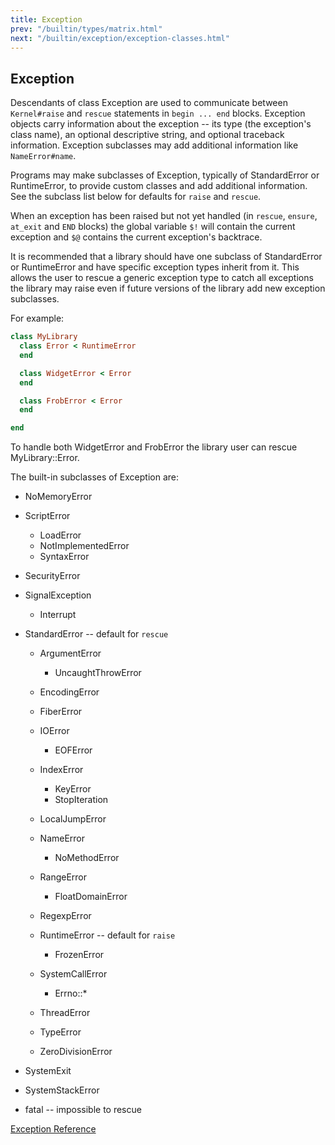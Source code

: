 ```yaml
---
title: Exception
prev: "/builtin/types/matrix.html"
next: "/builtin/exception/exception-classes.html"
---
```


## Exception

Descendants of class Exception are used to communicate between
`Kernel#raise` and `rescue` statements in `begin ... end` blocks.
Exception objects carry information about the exception -- its type (the
exception's class name), an optional descriptive string, and optional
traceback information. Exception subclasses may add additional
information like `NameError#name`.

Programs may make subclasses of Exception, typically of StandardError or
RuntimeError, to provide custom classes and add additional information.
See the subclass list below for defaults for `raise` and `rescue`.

When an exception has been raised but not yet handled (in `rescue`,
`ensure`, `at_exit` and `END` blocks) the global variable `$!` will
contain the current exception and `$@` contains the current exception's
backtrace.

It is recommended that a library should have one subclass of
StandardError or RuntimeError and have specific exception types inherit
from it. This allows the user to rescue a generic exception type to
catch all exceptions the library may raise even if future versions of
the library add new exception subclasses.

For example:


```ruby
class MyLibrary
  class Error < RuntimeError
  end

  class WidgetError < Error
  end

  class FrobError < Error
  end

end
```

To handle both WidgetError and FrobError the library user can rescue
MyLibrary::Error.

The built-in subclasses of Exception are:

* NoMemoryError
* ScriptError
  * LoadError
  * NotImplementedError
  * SyntaxError

* SecurityError
* SignalException
  * Interrupt

* StandardError -- default for `rescue`
  * ArgumentError
    * UncaughtThrowError
  
  * EncodingError
  * FiberError
  * IOError
    * EOFError
  
  * IndexError
    * KeyError
    * StopIteration
  
  * LocalJumpError
  * NameError
    * NoMethodError
  
  * RangeError
    * FloatDomainError
  
  * RegexpError
  * RuntimeError -- default for `raise`
    * FrozenError
  
  * SystemCallError
    * Errno::\*
  
  * ThreadError
  * TypeError
  * ZeroDivisionError

* SystemExit
* SystemStackError
* fatal -- impossible to rescue

<a href='https://ruby-doc.org/core-2.5.0/Exception.html' class='ruby-doc
remote' target='_blank'>Exception Reference</a>


